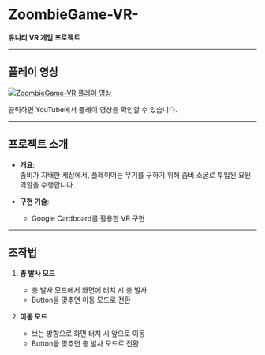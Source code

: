 # ZoombieGame-VR-
**유니티 VR 게임 프로젝트**

---

## 플레이 영상
[![ZoombieGame-VR 플레이 영상](https://img.youtube.com/vi/VV8J4VAQezw/0.jpg)](https://www.youtube.com/watch?v=VV8J4VAQezw&t=8s)

클릭하면 YouTube에서 플레이 영상을 확인할 수 있습니다.

---

## 프로젝트 소개
- **개요**:  
  좀비가 지배한 세상에서, 플레이어는 무기를 구하기 위해 좀비 소굴로 투입된 요원 역할을 수행합니다.  

- **구현 기술**:  
  - Google Cardboard를 활용한 VR 구현  

---

## 조작법
1. **총 발사 모드**  
   - 총 발사 모드에서 화면에 터치 시 총 발사
   - Button을 맞추면 이동 모드로 전환  

2. **이동 모드**  
   - 보는 방향으로 화면 터치 시 앞으로 이동
   - Button을 맞추면 총 발사 모드로 전환  

